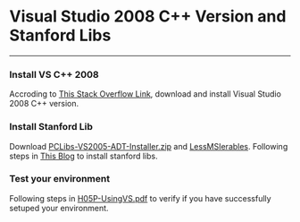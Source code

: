 # Visual Studio 2008 C++ Version and Stanford Libs
--------------------------------------------------

### Install VS C++ 2008

Accroding to [This Stack Overflow Link](https://stackoverflow.com/questions/15318560/visual-c-2008-express-download-link-dead),
download and install Visual Studio 2008 C++ version.

### Install Stanford Lib

Download [PCLibs-VS2005-ADT-Installer.zip](http://see.stanford.edu/materials/icspacs106b/PCLibs-VS2005-ADT-Installer.zip)
and [LessMSIerables](https://github.com/activescott/lessmsi/releases/tag/v1.6.91). Following steps in 
[This Blog](https://abloggingattempt.blogspot.com/2010/05/stanford-cs106-lib-and-vs2008-express.html) to install stanford libs.

### Test your environment

Following steps in [H05P-UsingVS.pdf](https://see.stanford.edu/materials/icspacs106b/H05P-UsingVisualStudio.pdf) to verify
if you have successfully setuped your environment.